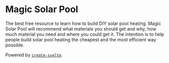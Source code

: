 # Magic Solar Pool 

The best free resource to learn how to build DIY solar pool heating.
Magic Solar Pool will recommend what materials you should get and why, how much material you need and where you could get it. The intention is to help people build solar pool heating the cheapest and the most efficient way possible.

Powered by [`create-svelte`](https://github.com/sveltejs/kit/tree/master/packages/create-svelte).
